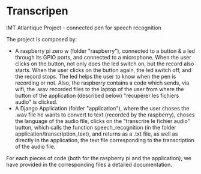 # Transcripen
IMT Atlantique Project - connected pen for speech recognition

The project is composed by:
- A raspberry pi zero w (folder "raspberry"), connected to a button & a led through its GPIO ports, and connected to a microphone. When the user clicks on the button, not only does the led switch on, but the record also starts. When the user clicks on the button again, the led switch off, and the record stops. The led helps the user to know when the pen is recording or not. Also, the raspberry contains a code which sends, via wifi, the .wav recorded files to the laptop of the user from where the button of the application (described below) "récupérer les fichiers audio" is clicked.
- A Django Application (folder "application"), where the user choses the .wav file he wants to convert to text (recorded by the raspberry), choses the language of the audio file, clicks on the "transcrire le fichier audio" button, which calls the function speech_recognition (in the folder application/transcription_text), and returns as a .txt file, as well as directly in the application, the text file corresponding to the transcription of the audio file.

For each pieces of code (both for the raspberry pi and the application), we have provided in the corresponding files a detailed documentation.